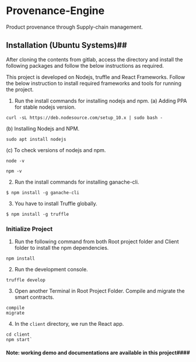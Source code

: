 # Provenance-Engine #
Product provenance through Supply-chain management.

## Installation (Ubuntu Systems)##

After cloning the contents from gitlab, access the directory and install the following packages and follow the below instructions as required.

This project is developed on Nodejs, truffle and React Frameworks. Follow the below instruction to install required frameworks and tools for running the project.  

1. Run the install commands for installing nodejs and npm.
(a) Adding PPA for stable nodejs version.
``` 
curl -sL https://deb.nodesource.com/setup_10.x | sudo bash - 
```
(b) Installing Nodejs and NPM.
``` 
sudo apt install nodejs
```
(c) To check versions of nodejs and npm.
``` 
node -v
```
```
npm -v
```
2. Run the install commands for installing ganache-cli.

```
$ npm install -g ganache-cli
```
3. You have to install Truffle globally.
```
$ npm install -g truffle
```
### Initialize Project ###

1. Run the following command from both Root project folder and Client folder to install the npm dependencies.
```
npm install
```
2. Run the development console.
```
truffle develop
```
3. Open another Terminal in Root Project Folder. Compile and migrate the smart contracts.
```
compile
migrate
```

4. In the `client` directory, we run the React app. <br>
```
cd client
npm start`
```    
#### Note: working demo and documentations are available in this project####
